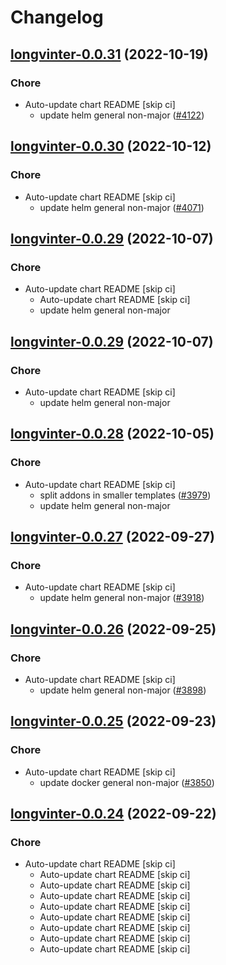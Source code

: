 # Changelog



## [longvinter-0.0.31](https://github.com/truecharts/charts/compare/longvinter-0.0.30...longvinter-0.0.31) (2022-10-19)

### Chore

- Auto-update chart README [skip ci]
  - update helm general non-major ([#4122](https://github.com/truecharts/charts/issues/4122))




## [longvinter-0.0.30](https://github.com/truecharts/charts/compare/longvinter-0.0.29...longvinter-0.0.30) (2022-10-12)

### Chore

- Auto-update chart README [skip ci]
  - update helm general non-major ([#4071](https://github.com/truecharts/charts/issues/4071))




## [longvinter-0.0.29](https://github.com/truecharts/charts/compare/longvinter-0.0.28...longvinter-0.0.29) (2022-10-07)

### Chore

- Auto-update chart README [skip ci]
  - Auto-update chart README [skip ci]
  - update helm general non-major




## [longvinter-0.0.29](https://github.com/truecharts/charts/compare/longvinter-0.0.28...longvinter-0.0.29) (2022-10-07)

### Chore

- Auto-update chart README [skip ci]
  - update helm general non-major




## [longvinter-0.0.28](https://github.com/truecharts/charts/compare/longvinter-0.0.27...longvinter-0.0.28) (2022-10-05)

### Chore

- Auto-update chart README [skip ci]
  - split addons in smaller templates ([#3979](https://github.com/truecharts/charts/issues/3979))
  - update helm general non-major




## [longvinter-0.0.27](https://github.com/truecharts/charts/compare/longvinter-0.0.26...longvinter-0.0.27) (2022-09-27)

### Chore

- Auto-update chart README [skip ci]
  - update helm general non-major ([#3918](https://github.com/truecharts/charts/issues/3918))




## [longvinter-0.0.26](https://github.com/truecharts/charts/compare/longvinter-0.0.25...longvinter-0.0.26) (2022-09-25)

### Chore

- Auto-update chart README [skip ci]
  - update helm general non-major ([#3898](https://github.com/truecharts/charts/issues/3898))




## [longvinter-0.0.25](https://github.com/truecharts/charts/compare/longvinter-0.0.24...longvinter-0.0.25) (2022-09-23)

### Chore

- Auto-update chart README [skip ci]
  - update docker general non-major ([#3850](https://github.com/truecharts/charts/issues/3850))




## [longvinter-0.0.24](https://github.com/truecharts/charts/compare/longvinter-0.0.23...longvinter-0.0.24) (2022-09-22)

### Chore

- Auto-update chart README [skip ci]
  - Auto-update chart README [skip ci]
  - Auto-update chart README [skip ci]
  - Auto-update chart README [skip ci]
  - Auto-update chart README [skip ci]
  - Auto-update chart README [skip ci]
  - Auto-update chart README [skip ci]
  - Auto-update chart README [skip ci]
  - Auto-update chart README [skip ci]
